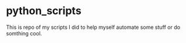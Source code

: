# python_scripts
This is repo of my scripts I did to help myself automate some stuff or do somthing cool.
